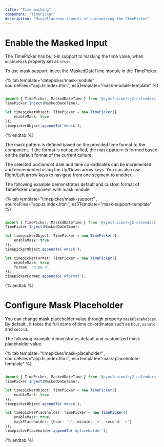 ```yaml
---
title: "Time masking"
component: "TimePicker"
description: "Miscellaneous aspects of customizing the TimePicker"
---
```


# Enable the Masked Input

The TimePicker has built-in support to masking the time value, when `enableMask` property set as `true`.

To use mask support, inject the MaskedDateTime module in the TimePicker.

{% tab template="datepicker/mask-module" , sourceFiles="app.ts,index.html",
es5Template="mask-module-template" %}

```typescript

import { TimePicker, MaskedDateTime } from '@syncfusion/ej2-calendars';
TimePicker.Inject(MaskedDateTime);

let timepickerObject: TimePicker = new TimePicker({
    enableMask: true
});
timepickerObject.appendTo('#mask');
```

{% endtab %}

The mask pattern is defined based on the provided time format to the component. If the format is not specified, the mask pattern is formed based on the default format of the current culture.

The selected portions of date and time co-ordinates  can  be incremented and decremented using the Up/Down arrow keys. You can also use Right/Left arrow keys to navigate from one segment to another.

The following example demonstrates default and custom format of TimePicker component with mask module.

{% tab template="timepicker/mask-support" , sourceFiles="app.ts,index.html",
es5Template="mask-support-template" %}

```typescript

import { TimePicker, MaskedDateTime } from '@syncfusion/ej2-calendars';
TimePicker.Inject(MaskedDateTime);

let timepickerObject: TimePicker = new TimePicker({
    enableMask: true
});
timepickerObject.appendTo('#mask');

let timepickerFormat: TimePicker = new TimePicker({
    enableMask: true,
    format: "h:mm a",
});
timepickerFormat.appendTo('#format');
```

{% endtab %}

# Configure Mask Placeholder

You can change mask placeholder value through property `maskPlaceholder`. By default , it takes the full name of  time co-ordinates such as `hour`, `minute` and `second`.

The following example demonstrates default and customized mask placeholder value.

{% tab template="timepicker/mask-placeholder" , sourceFiles="app.ts,index.html",
es5Template="mask-placeholder-template" %}

```typescript

import { TimePicker, MaskedDateTime } from '@syncfusion/ej2-calendars';
TimePicker.Inject(MaskedDateTime);

let timepickerObject: TimePicker = new TimePicker({
    enableMask: true
});
timepickerObject.appendTo('#mask');

let timepickerPlaceholder: TimePicker = new TimePicker({
    enableMask: true,
    maskPlaceholder: {hour: 'h', minute: 'm', second: 's'}
});
timepickerPlaceholder.appendTo('#placeholder');
```

{% endtab %}
